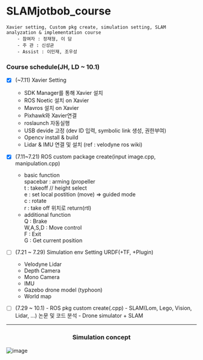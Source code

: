 # SLAMjotbob_course

```
Xavier setting, Custom pkg create, simulation setting, SLAM analyzation & implementation course
    - 참여자 : 정재형, 이 담
    - 주 관 : 신성균
    - Assist : 이민재, 조우성
```
### Course schedule(JH, LD ~ 10.1)	
- [x] (~7.11) Xavier Setting
    - SDK Manager를 통해 Xavier 설치
    - ROS Noetic 설치 on Xavier
    - Mavros 설치 on Xavier
    - Pixhawk와 Xavier연결
    - roslaunch 자동실행
    - USB devide 고정 (dev ID 입력, symbolic link 생성, 권한부여)
    - Opencv install & build
    - Lidar & IMU 연결 및 설치 (ref : velodyne ros wiki)

- [X] (7.11~7.21) ROS custom package create(input image.cpp, manipulation.cpp)
    - basic function<br>
        spacebar : arming (propeller <br>
        t : takeoff // height select <br>
        e : set local postition (move) => guided mode <br>
        c : rotate <br>
        r : take off 위치로 return(rtl)<br>
    - additional function<br>
        Q : Brake <br>
        W,A,S,D : Move control<br>
        F : Exit<br>
        G : Get current position<br>
- [ ] (7.21 ~ 7.29) Simulation env Setting URDF(+TF, +Plugin)
    - Velodyne Lidar 
    - Depth Camera
    - Mono Camera
    - IMU
    - Gazebo drone model (typhoon)
    - World map   
    
- [ ] (7.29 ~ 10.1) 
        - ROS pkg custom create(.cpp)
        - SLAM(Lom, Lego, Vision, Lidar, ...) 논문 및 코드 분석
        - Drone simulator + SLAM 

---
### <div align="center"> Simulation concept </div>
![image](https://user-images.githubusercontent.com/79160507/178926870-19e59e3f-d8c6-47a6-842d-4ec2847d4a92.png)
